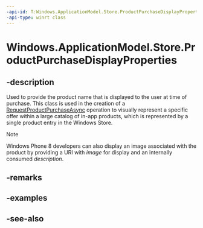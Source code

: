 ----api-id: T:Windows.ApplicationModel.Store.ProductPurchaseDisplayProperties
-api-type: winrt class
---<!-- Class syntax.public class ProductPurchaseDisplayProperties : Windows.ApplicationModel.Store.IProductPurchaseDisplayProperties--># Windows.ApplicationModel.Store.ProductPurchaseDisplayProperties## -descriptionUsed to provide the product name that is displayed to the user at time of purchase. This class is used in the creation of a [RequestProductPurchaseAsync](currentapp_requestproductpurchaseasync.md) operation to visually represent a specific offer within a large catalog of in-app products, which is represented by a single product entry in the Windows Store.> [!NOTE]> Windows Phone 8 developers can also display an image associated with the product by providing a URI with *image* for display and an internally consumed *description*.## -remarks## -examples## -see-also